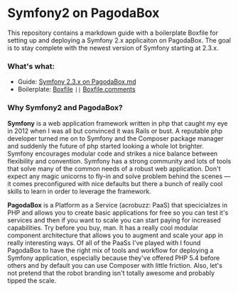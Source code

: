 Symfony2 on PagodaBox
====================

This repository contains a markdown guide with a boilerplate Boxfile for setting up and deploying a Symfony 2.x applicaiton on PagodaBox. The goal is to stay complete with the newest version of Symfony starting at 2.3.x.

### What's what:

* Guide: [Symfony 2.3.x on PagodaBox.md](Symfony%202.3.x%20on%20PagodaBox.md)
* Boilerplate: [Boxfile](Boxfile) `||` [Boxfile.comments](Boxfile.comments)

### Why Symfony2 and PagodaBox?

**Symfony** is a web application framework written in php that caught my eye in 2012 when I was all but convinced it was Rails or bust. A reputable php developer turned me on to Symfony and the Composer package manager and suddenly the future of php started looking a whole lot brighter. Symfony encourages modular code and strikes a nice balance between flexibility and convention. Symfony has a strong community and lots of tools that solve many of the common needs of a robust web application. Don't expect any magic unicorns to fly-in and solve problem behind the scenes — it comes preconfigured with nice defaults but there a bunch of really cool skills to learn in order to leverage the framework.

**PagodaBox** is a Platform as a Service (acrobuzz: PaaS) that specicialzes in PHP and allows you to create basic applications for free so you can test it's services and then if you want to scale you can start paying for increased capabilities. Try before you buy, man. It has a really cool modular component architecture that allows you to augment and scale your app in really interesting ways. Of all of the PaaSs I've played with I found PagodaBox to have the right mix of tools and workflow for deploying a Symfony application, especially because they've offered PHP 5.4 before others and by default you can use Composer with little friction. Also, let's not pretend that the robot branding isn't totally awesome and probably tipped the scale.